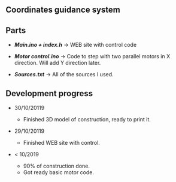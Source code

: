 ## Coordinates guidance system

## Parts

* ***Main.ino + index.h***   -> WEB site with control code

* ***Motor control.ino***    -> Code to step with two parallel motors in X direction. Will add Y direction later.

* ***Sources.txt***          -> All of the sources I used.



## Development progress

* 30/10/20119
    * Finished 3D model of construction, ready to print it. 

* 29/10/20119
    * Finished WEB site with control. 
    
* < 10/2019
    * 90% of construction done.
    * Got ready basic motor code.





